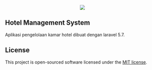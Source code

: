 <p align="center"><img src="https://laravel.com/assets/img/components/logo-laravel.svg"></p>

## Hotel Management System

Aplikasi pengelolaan kamar hotel dibuat dengan laravel 5.7.

## License

This project is open-sourced software licensed under the [MIT license](LICENSE).
